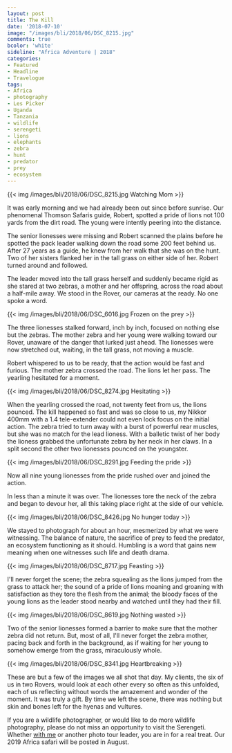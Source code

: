 ```yaml
---
layout: post
title: The Kill
date: '2018-07-10'
image: "/images/bli/2018/06/DSC_8215.jpg"
comments: true
bcolor: 'white'
sideline: "Africa Adventure | 2018"
categories:
- Featured
- Headline
- Travelogue
tags:
- Africa
- photography
- Les Picker
- Uganda
- Tanzania
- wildlife
- serengeti
- lions
- elephants
- zebra
- hunt
- predator
- prey
- ecosystem
---
```


{{<  img /images/bli/2018/06/DSC_8215.jpg Watching Mom  >}}


It was early morning and we had already been out since before sunrise. Our phenomenal Thomson Safaris guide, Robert, spotted a pride of lions not 100 yards from the dirt road. The young were intently peering into the distance. 

The senior lionesses were missing and Robert scanned the plains before he spotted the pack leader walking down the road some 200 feet behind us. After 27 years as a guide, he knew from her walk that she was on the hunt. Two of her sisters flanked her in the tall grass on either side of her. Robert turned around and followed. 

<!--more-->

The leader moved into the tall grass herself and suddenly became rigid as she stared at two zebras, a mother and her offspring, across the road about a half-mile away. We stood in the Rover, our cameras at the ready. No one spoke a word. 

{{<  img /images/bli/2018/06/DSC_6016.jpg Frozen on the prey  >}}

The three lionesses stalked forward, inch by inch, focused on nothing else but the zebras. The mother zebra and her young were walking toward our Rover, unaware of the danger that lurked just ahead. The lionesses were now stretched out, waiting, in the tall grass, not moving a muscle.  

Robert whispered to us to be ready, that the action would be fast and furious. The mother zebra crossed the road. The lions let her pass. The yearling hesitated for a moment.

{{<  img /images/bli/2018/06/DSC_8274.jpg Hesitating  >}}

When the yearling crossed the road, not twenty feet from us, the lions pounced. The kill happened so fast and was so close to us, my Nikkor 400mm with a 1.4 tele-extender could not even lock focus on the initial action. The zebra tried to turn away with a burst of powerful rear muscles, but she was no match for the lead lioness. With a balletic twist of her body the lioness grabbed the unfortunate zebra by her neck in her claws. In a split second the other two lionesses pounced on the youngster. 

{{<  img /images/bli/2018/06/DSC_8291.jpg Feeding the pride  >}}

Now all nine young lionesses from the pride rushed over and joined the action. 

In less than a minute it was over. The lionesses tore the neck of the zebra and began to devour her, all this taking place right at the side of our vehicle. 

{{<  img /images/bli/2018/06/DSC_8426.jpg No hunger today  >}}

We stayed to photograph for about an hour, mesmerized by what we were witnessing. The balance of nature, the sacrifice of prey to feed the predator, an ecosystem functioning as it should. Humbling is a word that gains new meaning when one witnesses such life and death drama.

{{<  img /images/bli/2018/06/DSC_8717.jpg Feasting  >}}

I'll never forget the scene; the zebra squealing as the lions jumped from the grass to attack her; the sound of a pride of lions moaning and groaning with satisfaction as they tore the flesh from the animal; the bloody faces of the young lions as the leader stood nearby and watched until they had their fill. 

{{<  img /images/bli/2018/06/DSC_8619.jpg  Nothing wasted  >}}

Two of the senior lionesses formed a barrier to make sure that the mother zebra did not return. But, most of all, I'll never forget the zebra mother, pacing back and forth in the background, as if waiting for her young to somehow emerge from the grass, miraculously whole.  

{{<  img /images/bli/2018/06/DSC_8341.jpg Heartbreaking  >}}

These are but a few of the images we all shot that day. My clients, the six of us in two Rovers, would look at each other every so often as this unfolded, each of us reflecting without words the amazement and wonder of the moment. It was truly a gift. By time we left the scene, there was nothing but skin and bones left for the hyenas and vultures. 

If you are a wildlife photographer, or would like to do more wildlife photography, please do not miss an opportunity to visit the Serengeti. Whether [with me](http://tour.lesterpickerphoto.com/page/821) or another photo tour leader, you are in for a real treat. Our 2019 Africa safari will be posted in August. 

